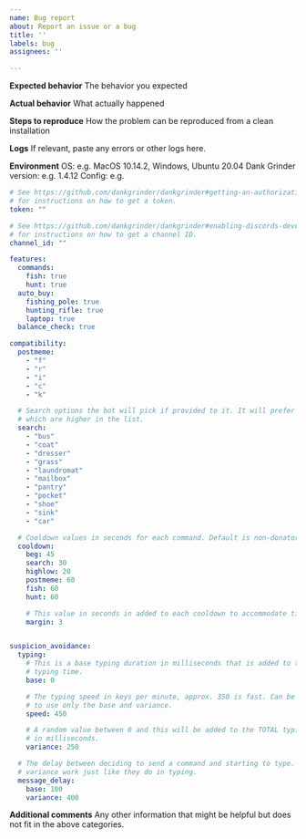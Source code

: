 ```yaml
---
name: Bug report
about: Report an issue or a bug
title: ''
labels: bug
assignees: ''

---
```


**Expected behavior**
The behavior you expected

**Actual behavior**
What actually happened

**Steps to reproduce**
How the problem can be reproduced from a clean installation

**Logs**
If relevant, paste any errors or other logs here.

**Environment**
OS: e.g. MacOS 10.14.2, Windows, Ubuntu 20.04
Dank Grinder version: e.g. 1.4.12
Config: e.g.
```yaml
# See https://github.com/dankgrinder/dankgrinder#getting-an-authorization-token
# for instructions on how to get a token.
token: ""

# See https://github.com/dankgrinder/dankgrinder#enabling-discords-developer-mode
# for instructions on how to get a channel ID.
channel_id: ""

features:
  commands:
    fish: true
    hunt: true
  auto_buy:
    fishing_pole: true
    hunting_rifle: true
    laptop: true
  balance_check: true

compatibility:
  postmeme:
    - "f"
    - "r"
    - "i"
    - "c"
    - "k"

  # Search options the bot will pick if provided to it. It will prefer options
  # which are higher in the list.
  search:
    - "bus"
    - "coat"
    - "dresser"
    - "grass"
    - "laundromat"
    - "mailbox"
    - "pantry"
    - "pocket"
    - "shoe"
    - "sink"
    - "car"

  # Cooldown values in seconds for each command. Default is non-donator.
  cooldown:
    beg: 45
    search: 30
    highlow: 20
    postmeme: 60
    fish: 60
    hunt: 60

    # This value in seconds in added to each cooldown to accommodate timing errors.
    margin: 3


suspicion_avoidance:
  typing:
    # This is a base typing duration in milliseconds that is added to the TOTAL
    # typing time.
    base: 0

    # The typing speed in keys per minute, approx. 350 is fast. Can be set to 0
    # to use only the base and variance.
    speed: 450

    # A random value between 0 and this will be added to the TOTAL typing time
    # in milliseconds.
    variance: 250

  # The delay between deciding to send a command and starting to type. Base and
  # variance work just like they do in typing.
  message_delay:
    base: 100
    variance: 400

```

**Additional comments**
Any other information that might be helpful but does not fit in the above categories.
